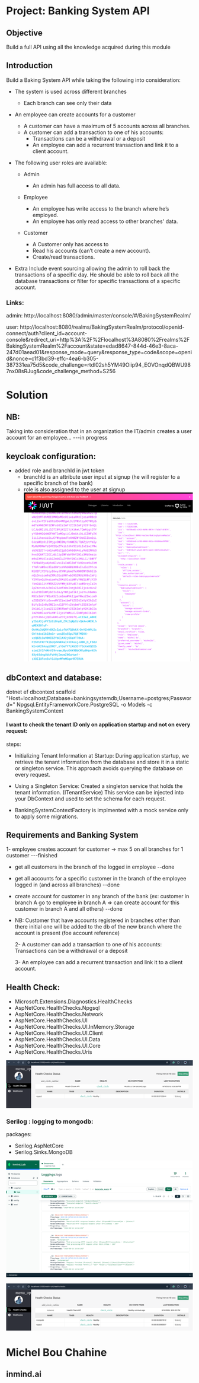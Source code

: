 # Project: Banking System API
## Objective
Build a full API using all the knowledge acquired during this module

## Introduction
Build a Baking System API while taking the following into consideration:

- The system is used across different branches
  - Each branch can see only their data
  
- An employee can create accounts for a customer
  - A customer can have a maximum of 5 accounts across all branches.
  - A customer can add a transaction to one of his accounts:
    - Transactions can be a withdrawal or a deposit
    - An employee can add a recurrent transaction and link it to a client account.

- The following user roles are available:
  - Admin
    - An admin has full access to all data.
      
  - Employee
    - An employee has write access to the branch where he’s employed.
    - An employee has only read access to other branches' data.
      
  - Customer
    - A Customer only has access to
    - Read his accounts (can’t create a new account).
    - Create/read transactions.
      
- Extra
Include event sourcing allowing the admin to roll back the transactions of a specific day. He should be able to roll
back all the database transactions or filter for specific transactions of a specific account.

### Links:

admin: http://localhost:8080/admin/master/console/#/BakingSystemRealm/

user: http://localhost:8080/realms/BakingSystemRealm/protocol/openid-connect/auth?client_id=account-console&redirect_uri=http%3A%2F%2Flocalhost%3A8080%2Frealms%2FBakingSystemRealm%2Faccount&state=edad8647-844d-46e3-8aca-247d01aead01&response_mode=query&response_type=code&scope=openid&nonce=c1f3bd39-effc-4ea6-b305-387331ea75d5&code_challenge=rtdl02sh5YM49Oiip94_EOVOnqdQBWU987nx08sRJug&code_challenge_method=S256

# Solution

## NB:
Taking into consideration that in an organization the IT/admin creates a user account for an employee... ---in progress

## keycloak configuration:
- added role and branchId in jwt token
  - branchId is an attribute user input at signup (he will register to a specific branch of the bank)
  - role is also assigned to the user at signup
![alt text](images/img1.png)

## dbContext and database:
dotnet ef dbcontext scaffold "Host=localhost;Database=bankingsystemdb;Username=postgres;Password=<pass>" Npgsql.EntityFrameworkCore.PostgreSQL -o Models -c BankingSystemContext 
#### I want to check the tenant ID only on application startup and not on every request:
steps:
 - Initializing Tenant Information at Startup: During application startup, we
retrieve the tenant information from the database and store it in a static or singleton service. 
This approach avoids querying the database on every request.

 - Using a Singleton Service: Created a singleton service that holds the tenant information. (ITenantService)
This service can be injected into your DbContext and used to set the schema for each request.

- BankingSystemContextFactory is implmented with a mock service only to apply some migrations.

## Requirements and Banking System
  1- employee creates account for customer -> max 5 on all branches for 1 customer ---finished

- get all customers in the branch of the logged in employee --done
- get all accounts for a specific customer in the branch of the employee logged in (and across all branches) --done
- create account for customer in any branch of the bank (ex: customer in branch A go to employee in branch A => can create account for this customer in branch A and all others) --done
- NB: Customer that have accounts registered in branches other than there initial one will be added to the db of the new branch where the account is present (foe account reference)

  2- A customer can add a transaction to one of his accounts: Transactions can be a withdrawal or a deposit

  3- An employee can add a recurrent transaction and link it to a client account.

## Health Check:
- Microsoft.Extensions.Diagnostics.HealthChecks
- AspNetCore.HealthChecks.Npgsql
- AspNetCore.HealthChecks.Network
- AspNetCore.HealthChecks.UI
- AspNetCore.HealthChecks.UI.InMemory.Storage
- AspNetCore.HealthChecks.UI.Client
- AspNetCore.HealthChecks.UI.Data
- AspNetCore.HealthChecks.UI.Core
- AspNetCore.HealthChecks.Uris

![alt text](images/img2.png)

### Serilog : logging to mongodb:
packages:
- Serilog.AspNetCore
- Serilog.Sinks.MongoDB

![alt text](images/img3.png)

![alt text](images/img4.png)

# Michel Bou Chahine
## inmind.ai